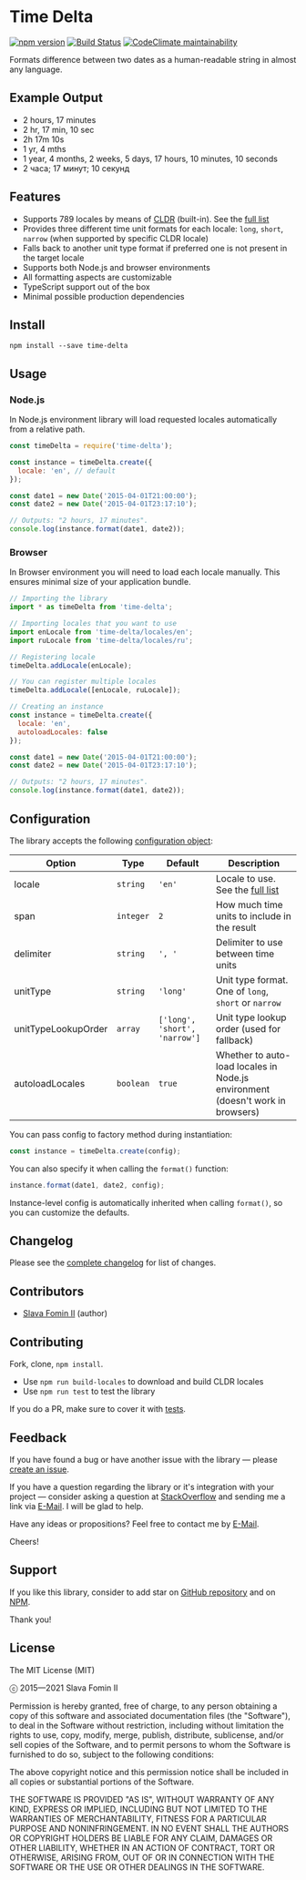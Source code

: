 
# Time Delta

[![npm version](https://badge.fury.io/js/time-delta.svg)][repo-npm]
[![Build Status](https://api.travis-ci.com/betsol/time-delta.svg?branch=master)][travis]
[![CodeClimate maintainability](https://api.codeclimate.com/v1/badges/cbfb83afc478ed41797a/maintainability)][code-climate]

Formats difference between two dates as a human-readable string in almost any language.

## Example Output

- 2 hours, 17 minutes
- 2 hr, 17 min, 10 sec
- 2h 17m 10s
- 1 yr, 4 mths
- 1 year, 4 months, 2 weeks, 5 days, 17 hours, 10 minutes, 10 seconds
- 2 часа; 17 минут; 10 секунд


## Features

- Supports 789 locales by means of [CLDR][lib-cldr] (built-in). See the [full list][locales]
- Provides three different time unit formats for each locale: `long`, `short`, `narrow`
  (when supported by specific CLDR locale)
- Falls back to another unit type format if preferred one is not present in the target locale
- Supports both Node.js and browser environments
- All formatting aspects are customizable
- TypeScript support out of the box
- Minimal possible production dependencies


## Install

`npm install --save time-delta`


## Usage

### Node.js

In Node.js environment library will load requested locales automatically from a relative path.

```js
const timeDelta = require('time-delta');

const instance = timeDelta.create({
  locale: 'en', // default
});

const date1 = new Date('2015-04-01T21:00:00');
const date2 = new Date('2015-04-01T23:17:10');

// Outputs: "2 hours, 17 minutes".
console.log(instance.format(date1, date2));

```

### Browser

In Browser environment you will need to load each locale manually.
This ensures minimal size of your application bundle.

```js
// Importing the library
import * as timeDelta from 'time-delta';

// Importing locales that you want to use
import enLocale from 'time-delta/locales/en';
import ruLocale from 'time-delta/locales/ru';

// Registering locale
timeDelta.addLocale(enLocale);

// You can register multiple locales
timeDelta.addLocale([enLocale, ruLocale]);

// Creating an instance
const instance = timeDelta.create({
  locale: 'en',
  autoloadLocales: false
});

const date1 = new Date('2015-04-01T21:00:00');
const date2 = new Date('2015-04-01T23:17:10');

// Outputs: "2 hours, 17 minutes".
console.log(instance.format(date1, date2));

```


## Configuration

The library accepts the following [configuration object][config]:

| Option              | Type      | Default                       | Description
|---------------------|-----------|-------------------------------|-------------
| locale              | `string`  | `'en'`                        | Locale to use. See the [full list][locales]
| span                | `integer` | `2`                           | How much time units to include in the result
| delimiter           | `string`  | `', '`                        | Delimiter to use between time units
| unitType            | `string`  | `'long'`                      | Unit type format. One of `long`, `short` or `narrow`
| unitTypeLookupOrder | `array`   | `['long', 'short', 'narrow']` | Unit type lookup order (used for fallback)
| autoloadLocales     | `boolean` | `true`                        | Whether to auto-load locales in Node.js environment (doesn't work in browsers)

You can pass config to factory method during instantiation:

```js
const instance = timeDelta.create(config);
```

You can also specify it when calling the `format()` function:

```js
instance.format(date1, date2, config);
```

Instance-level config is automatically inherited when calling `format()`,
so you can customize the defaults.


## Changelog

Please see the [complete changelog][changelog] for list of changes.


## Contributors

- [Slava Fomin II](https://github.com/slavafomin) (author)


## Contributing

Fork, clone, `npm install`.

- Use `npm run build-locales` to download and build CLDR locales
- Use `npm run test` to test the library

If you do a PR, make sure to cover it with [tests][tests].


## Feedback

If you have found a bug or have another issue with the library —
please [create an issue][new-issue].

If you have a question regarding the library or it's integration with your project —
consider asking a question at [StackOverflow][so-ask] and sending me a
link via [E-Mail][email]. I will be glad to help.

Have any ideas or propositions? Feel free to contact me by [E-Mail][email].

Cheers!


## Support

If you like this library, consider to add star on [GitHub repository][repo-gh]
and on [NPM][repo-npm].

Thank you!


## License

The MIT License (MIT)

ⓒ 2015—2021 Slava Fomin II

Permission is hereby granted, free of charge, to any person obtaining a copy
of this software and associated documentation files (the "Software"), to deal
in the Software without restriction, including without limitation the rights
to use, copy, modify, merge, publish, distribute, sublicense, and/or sell
copies of the Software, and to permit persons to whom the Software is
furnished to do so, subject to the following conditions:

The above copyright notice and this permission notice shall be included in
all copies or substantial portions of the Software.

THE SOFTWARE IS PROVIDED "AS IS", WITHOUT WARRANTY OF ANY KIND, EXPRESS OR
IMPLIED, INCLUDING BUT NOT LIMITED TO THE WARRANTIES OF MERCHANTABILITY,
FITNESS FOR A PARTICULAR PURPOSE AND NONINFRINGEMENT. IN NO EVENT SHALL THE
AUTHORS OR COPYRIGHT HOLDERS BE LIABLE FOR ANY CLAIM, DAMAGES OR OTHER
LIABILITY, WHETHER IN AN ACTION OF CONTRACT, TORT OR OTHERWISE, ARISING FROM,
OUT OF OR IN CONNECTION WITH THE SOFTWARE OR THE USE OR OTHER DEALINGS IN
THE SOFTWARE.


  [changelog]: CHANGELOG.md
  [contributors]: https://github.com/betsol/time-delta/graphs/contributors
  [so-ask]: http://stackoverflow.com/questions/ask?tags=javascript,node.js,time,datediff
  [email]: mailto:slava@fomin.io
  [new-issue]: https://github.com/betsol/time-delta/issues/new
  [locales]: docs/locales.md
  [config]: https://github.com/betsol/time-delta/blob/master/lib/time-delta.js#L23
  [tests]: test/tests.js
  [lib-cldr]: https://github.com/papandreou/node-cldr
  [repo-gh]: https://github.com/betsol/time-delta
  [repo-npm]: https://www.npmjs.com/package/time-delta
  [travis]: https://travis-ci.com/github/betsol/time-delta
  [code-climate]: https://codeclimate.com/github/betsol/time-delta/maintainability

